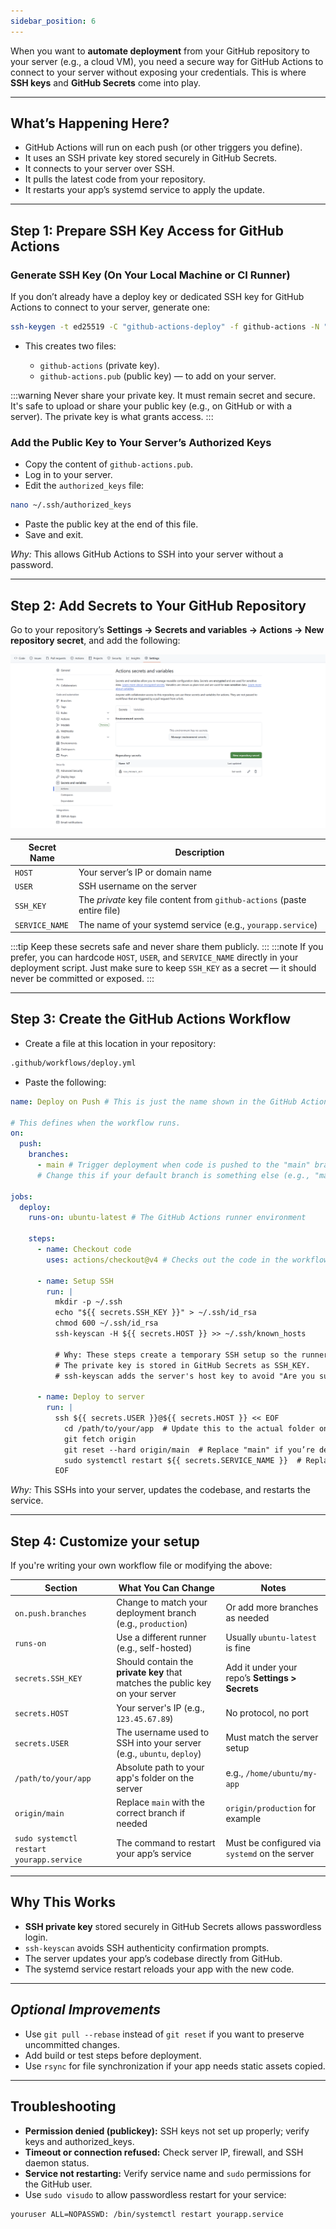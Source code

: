 ```yaml
---
sidebar_position: 6
---
```


When you want to **automate deployment** from your GitHub repository to your server (e.g., a cloud VM), you need a secure way for GitHub Actions to connect to your server without exposing your credentials. This is where **SSH keys** and **GitHub Secrets** come into play.

---

## What’s Happening Here?

- GitHub Actions will run on each push (or other triggers you define).
- It uses an SSH private key stored securely in GitHub Secrets.
- It connects to your server over SSH.
- It pulls the latest code from your repository.
- It restarts your app’s systemd service to apply the update.

---

## Step 1: Prepare SSH Key Access for GitHub Actions

### Generate SSH Key (On Your Local Machine or CI Runner)

If you don’t already have a deploy key or dedicated SSH key for GitHub Actions to connect to your server, generate one:

```bash
ssh-keygen -t ed25519 -C "github-actions-deploy" -f github-actions -N ""
```

- This creates two files:

  - `github-actions` (private key).
  - `github-actions.pub` (public key) — to add on your server.

:::warning
Never share your private key. It must remain secret and secure. <br/>
It's safe to upload or share your public key (e.g., on GitHub or with a server). The private key is what grants access.
:::

### Add the Public Key to Your Server’s Authorized Keys

- Copy the content of `github-actions.pub`.
- Log in to your server.
- Edit the `authorized_keys` file:

```bash
nano ~/.ssh/authorized_keys
```

- Paste the public key at the end of this file.
- Save and exit.

_Why:_ This allows GitHub Actions to SSH into your server without a password.

---

## Step 2: Add Secrets to Your GitHub Repository

Go to your repository’s **Settings → Secrets and variables → Actions → New repository secret**, and add the following:

![Github Actions](/img/deploy_to_vm/github_actions.png)

| Secret Name    | Description                                                              |
| -------------- | ------------------------------------------------------------------------ |
| `HOST`         | Your server’s IP or domain name                                          |
| `USER`         | SSH username on the server                                               |
| `SSH_KEY`      | The _private_ key file content from `github-actions` (paste entire file) |
| `SERVICE_NAME` | The name of your systemd service (e.g., `yourapp.service`)               |

:::tip
Keep these secrets safe and never share them publicly.
:::
:::note
If you prefer, you can hardcode `HOST`, `USER`, and `SERVICE_NAME` directly in your deployment script. Just make sure to keep `SSH_KEY` as a secret — it should never be committed or exposed.
:::

---

## Step 3: Create the GitHub Actions Workflow

- Create a file at this location in your repository:

```bash
.github/workflows/deploy.yml
```

- Paste the following:

```yaml
name: Deploy on Push # This is just the name shown in the GitHub Actions UI

# This defines when the workflow runs.
on:
  push:
    branches:
      - main # Trigger deployment when code is pushed to the "main" branch
      # Change this if your default branch is something else (e.g., "master" or "production")

jobs:
  deploy:
    runs-on: ubuntu-latest # The GitHub Actions runner environment

    steps:
      - name: Checkout code
        uses: actions/checkout@v4 # Checks out the code in the workflow so it's available (not always used here but good practice)

      - name: Setup SSH
        run: |
          mkdir -p ~/.ssh
          echo "${{ secrets.SSH_KEY }}" > ~/.ssh/id_rsa
          chmod 600 ~/.ssh/id_rsa
          ssh-keyscan -H ${{ secrets.HOST }} >> ~/.ssh/known_hosts

          # Why: These steps create a temporary SSH setup so the runner can connect to your server securely.
          # The private key is stored in GitHub Secrets as SSH_KEY.
          # ssh-keyscan adds the server's host key to avoid "Are you sure you want to continue connecting?" prompts.

      - name: Deploy to server
        run: |
          ssh ${{ secrets.USER }}@${{ secrets.HOST }} << EOF
            cd /path/to/your/app  # Update this to the actual folder on your server
            git fetch origin
            git reset --hard origin/main  # Replace "main" if you’re deploying a different branch
            sudo systemctl restart ${{ secrets.SERVICE_NAME }}  # Replace with your actual systemd service
          EOF
```

_Why:_ This SSHs into your server, updates the codebase, and restarts the service.

---

## Step 4: Customize your setup

If you're writing your own workflow file or modifying the above:

| Section                                  | What You Can Change                                                           | Notes                                           |
| ---------------------------------------- | ----------------------------------------------------------------------------- | ----------------------------------------------- |
| `on.push.branches`                       | Change to match your deployment branch (e.g., `production`)                   | Or add more branches as needed                  |
| `runs-on`                                | Use a different runner (e.g., self-hosted)                                    | Usually `ubuntu-latest` is fine                 |
| `secrets.SSH_KEY`                        | Should contain the **private key** that matches the public key on your server | Add it under your repo’s **Settings > Secrets** |
| `secrets.HOST`                           | Your server's IP (e.g., `123.45.67.89`)                                       | No protocol, no port                            |
| `secrets.USER`                           | The username used to SSH into your server (e.g., `ubuntu`, `deploy`)          | Must match the server setup                     |
| `/path/to/your/app`                      | Absolute path to your app's folder on the server                              | e.g., `/home/ubuntu/my-app`                     |
| `origin/main`                            | Replace `main` with the correct branch if needed                              | `origin/production` for example                 |
| `sudo systemctl restart yourapp.service` | The command to restart your app’s service                                     | Must be configured via `systemd` on the server  |

---

## Why This Works

- **SSH private key** stored securely in GitHub Secrets allows passwordless login.
- `ssh-keyscan` avoids SSH authenticity confirmation prompts.
- The server updates your app’s codebase directly from GitHub.
- The systemd service restart reloads your app with the new code.

---

## _Optional Improvements_

- Use `git pull --rebase` instead of `git reset` if you want to preserve uncommitted changes.
- Add build or test steps before deployment.
- Use `rsync` for file synchronization if your app needs static assets copied.

---

## Troubleshooting

- **Permission denied (publickey):** SSH keys not set up properly; verify keys and authorized_keys.
- **Timeout or connection refused:** Check server IP, firewall, and SSH daemon status.
- **Service not restarting:** Verify service name and `sudo` permissions for the GitHub user.
- Use `sudo visudo` to allow passwordless restart for your service:

```pgsql
youruser ALL=NOPASSWD: /bin/systemctl restart yourapp.service
```
